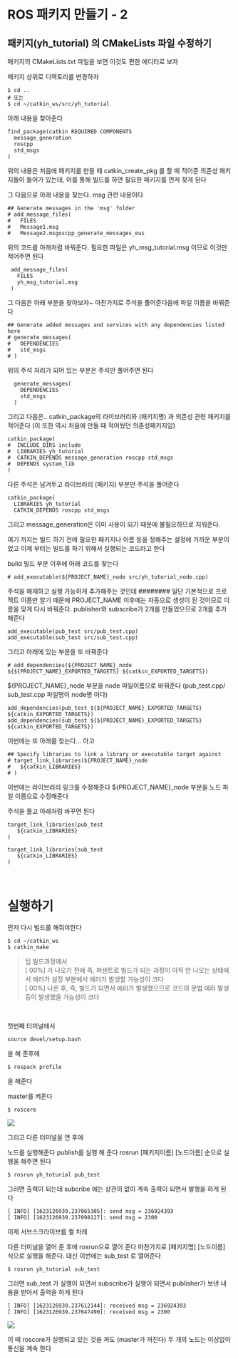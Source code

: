 # ROS 패키지 만들기 - 2

## 패키지(yh_tutorial) 의 CMakeLists 파일 수정하기

패키지의 CMakeLists.txt 파일을 보면
이것도 편한 에디터로 보자 

패키지 상위로 디렉토리를 변경하자
```
$ cd ..
# 또는 
$ cd ~/catkin_ws/src/yh_tutorial
```

아래 내용을 찾아준다

```
find_package(catkin REQUIRED COMPONENTS
  message_generation
  roscpp
  std_msgs
)
```
위의 내용은 처음에 패키지를 만들 때 catkin_create_pkg 를 할 때 적어준
의존성 패키지들이 들어가 있는데, 이를 통해 빌드를 하면 필요한 패키지를 먼저 찾게 된다

그 다음으로 아래 내용을 찿는다. msg 관련 내용이다
```
## Generate messages in the 'msg' folder
# add_message_files(
#   FILES
#   Message1.msg
#   Message2.msgoscpp_generate_messages_eus
```

위의 코드를 아래처럼 바꿔준다. 필요한 파일은 yh_msg_tutorial.msg 이므로 이것만 적어주면 된다

```
 add_message_files(
   FILES
   yh_msg_tutorial.msg
 )
```

그 다음은 아래 부분을 찾아보자~ 마찬가지로 주석을 풀어준다음에 파일 이름을 바꿔준다
```
## Generate added messages and services with any dependencies listed here
# generate_messages(
#   DEPENDENCIES
#   std_msgs
# )
```

위의 주석 처리가 되어 있는 부분은 주석만 풀어주면 된다
```
  generate_messages(
    DEPENDENCIES
    std_msgs
  )
```

그리고 다음은.. catkin_package의 라이브러리와 (패키지명) 과 의존성 관련 패키지를 적어준다 (이 또한 역시 처음에 만들 때 적어뒀던 의존성패키지임)

```
catkin_package(
#  INCLUDE_DIRS include
#  LIBRARIES yh_tutorial
#  CATKIN_DEPENDS message_generation roscpp std_msgs
#  DEPENDS system_lib
)
```

다른 주석은 남겨두고 라이브러리 (패키지) 부분만 주석을 풀어준다
```
catkin_package(
  LIBRARIES yh_tutorial
  CATKIN_DEPENDS roscpp std_msgs
```
그리고 message_generation은 이미 사용이 되기 때문에 불필요하므로 지워준다.


여기 까지는 빌드 하기 전에 필요한 패키지나 이름 등을 정해주는 설정에 가까운 부분이 었고 
이제 부터는 빌드를 하기 위해서 실행되는 코드라고 한다


build 빌드 부분 이후에 아래 코드를 찾는다

```
# add_executable(${PROJECT_NAME}_node src/yh_tutorial_node.cpp)
```
주석을 해제하고 실행 가능하게 추가해주는 것인데 
########
일단 기본적으로 프로젝트 이름만 알기 때문에 PROJECT_NAME 이후에는 자동으로 생성이 된 것이므로 
이름을 맞게 다시 바꿔준다. publisher와 subscribe가 2개를 만들었으므로 2개를 추가해준다
```
add_executable(pub_test src/pub_test.cpp)
add_executable(sub_test src/sub_test.cpp)
```

그리고 아래에 있는 부분을 또 바꿔준다
```
# add_dependencies(${PROJECT_NAME}_node ${${PROJECT_NAME}_EXPORTED_TARGETS} ${catkin_EXPORTED_TARGETS})
```

${PROJECT_NAME}_node 부분을 node 파일이름으로 바꿔준다 (pub_test.cpp/ sub_test.cpp 파일명이 node명 이다)
```
add_dependencies(pub_test ${${PROJECT_NAME}_EXPORTED_TARGETS} ${catkin_EXPORTED_TARGETS})
add_dependencies(sub_test ${${PROJECT_NAME}_EXPORTED_TARGETS} ${catkin_EXPORTED_TARGETS})
```

이번에는 또 아래를 찾는다... 아고
```
## Specify libraries to link a library or executable target against
# target_link_libraries(${PROJECT_NAME}_node
#   ${catkin_LIBRARIES}
# )
```

이번에는 라이브러리 링크를 수정해준다 ${PROJECT_NAME}_node 부분을 노드 파일 이름으로 수정해준다

주석을 풀고 아래처럼 바꾸면 된다
```
target_link_libraries(pub_test
   ${catkin_LIBRARIES}
)

target_link_libraries(sub_test
   ${catkin_LIBRARIES}
)
```

<br>

# 실행하기

먼저 다시 빌드를 해줘야한다
```
$ cd ~/catkin_ws
$ catkin_make
```
> 팁  빌드과정에서   
[ 00%] 가 나오기 전에 즉, 퍼센트로 빌드가 되는 과정이 아직 안 나오는 상태에서 에러가 설정 부분에서 에러가 발생할 가능성이 크다    
[ 00%] 나온 후, 즉, 빌드가 되면서 에러가 발생했으므로 코드의 문법 에러 발생 등이 발생했을 가능성이 크다

<br>


첫번째 터미널에서 
```
source devel/setup.bash 
```
을 해 준후에

```
$ rospack profile 
```
을 해준다


master를 켜준다
```
$ roscore
```

<img src=0>
<br>

그리고 다른 터미널을 연 후에 

노드를 실행해준다 
publish를 실행 해 준다
rosrun [패키지이름] [노드이름] 순으로 실행을 해주면 된다

```
$ rosrun yh_toturial pub_test
```
그러면 출력이 되는데 subcribe 에는 상관이 없이 계속 출력이 되면서 발행을 하게 된다
```
[ INFO] [1623126939.237065305]: send msg = 236924393
[ INFO] [1623126939.237098127]: send msg = 2300
```


이제 
서브스크라이브를 켤 차례

다른 터미널을 열어 준 후에 rosrun으로 열어 준다 
마찬가지로 [패키지명] [노드이름] 식으로 실행을 해준다. 대신 이번에는 sub_test 로 열어준다
```
$ rosrun yh_tutorial sub_test
```
그러면 sub_test 가 실행이 되면서 subscribe가 실행이 되면서 
publisher가 보낸 내용을 받아서 출력을 하게 된다

```
[ INFO] [1623126939.237612144]: received msg = 236924393
[ INFO] [1623126939.237647490]: received msg = 2300
```

<img src=1>
<br>


이 때 roscore가 실행되고 있는 것을 꺼도 (master가 꺼진다) 두 개의 노드는 이상없이 통신을 계속 한다

